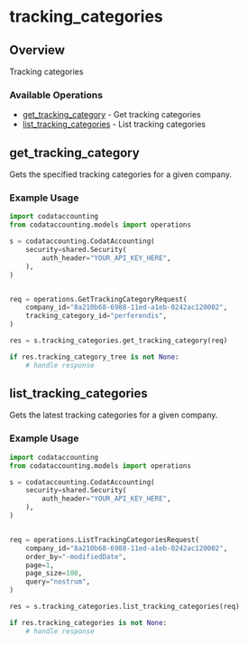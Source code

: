 # tracking_categories

## Overview

Tracking categories

### Available Operations

* [get_tracking_category](#get_tracking_category) - Get tracking categories
* [list_tracking_categories](#list_tracking_categories) - List tracking categories

## get_tracking_category

Gets the specified tracking categories for a given company.

### Example Usage

```python
import codataccounting
from codataccounting.models import operations

s = codataccounting.CodatAccounting(
    security=shared.Security(
        auth_header="YOUR_API_KEY_HERE",
    ),
)


req = operations.GetTrackingCategoryRequest(
    company_id="8a210b68-6988-11ed-a1eb-0242ac120002",
    tracking_category_id="perferendis",
)

res = s.tracking_categories.get_tracking_category(req)

if res.tracking_category_tree is not None:
    # handle response
```

## list_tracking_categories

Gets the latest tracking categories for a given company.

### Example Usage

```python
import codataccounting
from codataccounting.models import operations

s = codataccounting.CodatAccounting(
    security=shared.Security(
        auth_header="YOUR_API_KEY_HERE",
    ),
)


req = operations.ListTrackingCategoriesRequest(
    company_id="8a210b68-6988-11ed-a1eb-0242ac120002",
    order_by="-modifiedDate",
    page=1,
    page_size=100,
    query="nostrum",
)

res = s.tracking_categories.list_tracking_categories(req)

if res.tracking_categories is not None:
    # handle response
```
